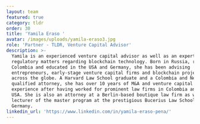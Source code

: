 ```yaml
---
layout: team
featured: true
category: tldr
order: 30
title: 'Yamila Eraso '
avatar: /images/uploads/yamila-eraso3.jpg
role: 'Partner - TLDR, Venture Capital Advisor'
description: >-
  Yamila is an experienced venture capital advisor as well as an expert in
  regulatory matters regarding blockchain technology. Born in Russia, raised in
  Colombia and educated in the USA and Germany, she has been advising
  entrepreneurs, early-stage venture capital firms and blockchain projects
  across the globe. A Harvard Law School graduate and a Colombia and New York
  qualified attorney, she has over 10 years of M&A and venture capital
  experience after having worked for prominent law firms in Colombia and the
  USA. She is also an attorney at a Berlin-based boutique law firm as well as a
  lecturer of the master program at the prestigious Bucerius Law School in
  Germany.
linkedin_url: 'https://www.linkedin.com/in/yamila-eraso-pena/'
---
```


